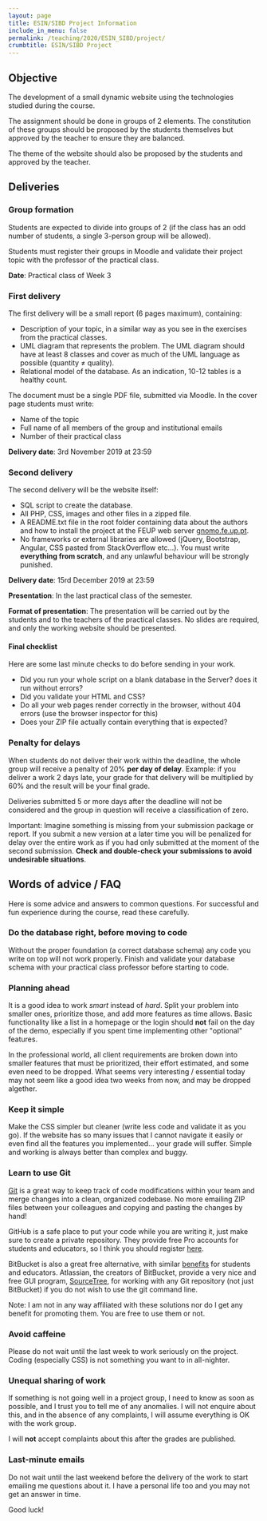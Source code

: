 ```yaml
---
layout: page
title: ESIN/SIBD Project Information
include_in_menu: false
permalink: /teaching/2020/ESIN_SIBD/project/
crumbtitle: ESIN/SIBD Project
---
```


##  Objective

The development of a small dynamic website using the technologies studied during the course.

The assignment should be done in groups of 2 elements. The constitution of these groups should be proposed by the students themselves but approved by the teacher to ensure they are balanced.

The theme of the website should also be proposed by the students and approved by the teacher.

## Deliveries

### Group formation

Students are expected to divide into groups of 2 (if the class has an odd number of students, a single 3-person group will be allowed).

Students must register their groups in Moodle and validate their project topic with the professor of the practical class.

**Date**: Practical class of Week 3  

### First delivery

The first delivery will be a small report (6 pages maximum), containing:

- Description of your topic, in a similar way as you see in the exercises from the practical classes. 
- UML diagram that represents the problem. The UML diagram should have at least 8 classes and cover as much of the UML language as possible (quantity &ne; quality).
- Relational model of the database. As an indication, 10-12 tables is a healthy count.

The document must be a single PDF file, submitted via Moodle. In the cover page students must write:

- Name of the topic
- Full name of all members of the group and institutional emails
- Number of their practical class

**Delivery date**: 3rd November 2019 at 23:59

### Second delivery

The second delivery will be the website itself:

- SQL script to create the database.
- All PHP, CSS, images and other files in a zipped file.
- A README.txt file in the root folder containing data about the authors and how to install the project at the FEUP web server [gnomo.fe.up.pt](http://gnomo.fe.up.pt).
- No frameworks or external libraries are allowed (jQuery, Bootstrap, Angular, CSS pasted from StackOverflow etc...). You must write **everything from scratch**, and any unlawful behaviour will be strongly punished.

**Delivery date**: 15rd December 2019 at 23:59

**Presentation**: In the last practical class of the semester. 

**Format of presentation**: The presentation will be carried out by the students and to the teachers of the practical classes. No slides are required, and only the working website should be presented.

#### Final checklist

Here are some last minute checks to do before sending in your work.

- Did you run your whole script on a blank database in the Server? does it run without errors? 
- Did you validate your HTML and CSS? 
- Do all your web pages render correctly in the browser, without 404 errors (use the browser inspector for this)
- Does your ZIP file actually contain everything that is expected?

### Penalty for delays

When students do not deliver their work within the deadline, the whole group will receive a penalty of 20% **per day of delay**. Example: if you deliver a work 2 days late, your grade for that delivery will be multiplied by 60% and the result will be your final grade. 

Deliveries submitted 5 or more days after the deadline will not be considered and the group in question will receive a classification of zero. 

Important: Imagine something is missing from your submission package or report. If you submit a new version at a later time you will be penalized for delay over the entire work as if you had only submitted at the moment of the second submission. **Check and double-check your submissions to avoid undesirable situations**. 

## Words of advice / FAQ

Here is some advice and answers to common questions. For successful and fun experience during the course, read these carefully.

### Do the database right, before moving to code

Without the proper foundation (a correct database schema) any code you write on top will not work properly. Finish and validate your database schema with your practical class professor before starting to code.

### Planning ahead

It is a good idea to work *smart* instead of *hard*. Split your problem into smaller ones, prioritize those, and add more features as time allows. Basic functionality like a list in a homepage or the login should **not** fail on the day of the demo, especially if you spent time implementing other "optional" features.

In the professional world, all client requirements are broken down into smaller features that must be prioritized, their effort estimated, and some even need to be dropped. What seems very interesting / essential today may not seem like a good idea two weeks from now, and may be dropped algether. 

### Keep it simple

Make the CSS simpler but cleaner (write less code and validate it as you go). If the website has so many issues that I cannot navigate it easily or even find all the features you implemented... your grade will suffer. Simple and working is always better than complex and buggy.

### Learn to use Git

[Git](https://web.fe.up.pt/~arestivo/presentation/git/#1) is a great way to keep track of code modifications within your team and merge changes into a clean, organized codebase. No more emailing ZIP files between your colleagues and copying and pasting the changes by hand!

GitHub is a safe place to put your code while you are writing it, just make sure to create a private repository. They provide free Pro accounts for students and educators, so I think you should register [here](https://education.github.com/students). 

BitBucket is also a great free alternative, with similar [benefits](https://bitbucket.org/product/education) for students and educators. Atlassian, the creators of BitBucket, provide a very nice and free GUI program, [SourceTree](https://www.sourcetreeapp.com), for working with any Git repository (not just BitBucket) if you do not wish to use the git command line. 

Note: I am not in any way affiliated with these solutions nor do I get any benefit for promoting them. You are free to use them or not.

### Avoid caffeine

Please do not wait until the last week to work seriously on the project. Coding (especially CSS) is not something you want to in all-nighter.

### Unequal sharing of work

If something is not going well in a project group, I need to know as soon as possible, and I trust you to tell me of any anomalies. I will not enquire about this, and in the absence of any complaints, I will assume everything is OK with the work group.

I will **not** accept complaints about this after the grades are published.

### Last-minute emails

Do not wait until the last weekend before the delivery of the work to start emailing me questions about it. I have a personal life too and you may not get an answer in time.

Good luck!

